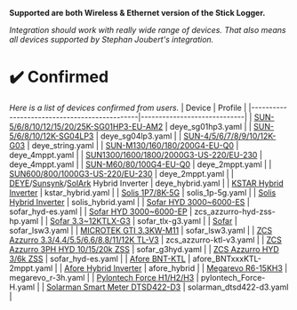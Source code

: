 **Supported are both Wireless & Ethernet version of the Stick Logger.**

_Integration should work with really wide range of devices. That also means all devices supported by Stephan Joubert's integration._

# ✔️ Confirmed
_Here is a list of devices confirmed from users._
| Device                                       | Profile                     |
|----------------------------------------------|-----------------------------|
| [SUN-5/6/8/10/12/15/20/25K-SG01HP3-EU-AM2](https://www.deyeinverter.com/product/hybrid-inverter-1/sun5-6-8-10-12-15-20ksg01hp3euam2-520kw-three-phase-2-mppt-hybrid-inverter-high-voltage-battery.html) | deye_sg01hp3.yaml |
| [SUN-5/6/8/10/12K-SG04LP3](https://www.deyeinverter.com/product/hybrid-inverter-1/sun5-6-8-10-12ksg04lp3.html) | deye_sg04lp3.yaml |
| [SUN-4/5/6/7/8/9/10/12K-G03](https://www.deyeinverter.com/deyeinverter/2021/11/10/%E3%80%90b%E3%80%91threephasesun-4-5-6-7-8-10k-g03.pdf) | deye_string.yaml |
| [SUN-M130/160/180/200G4-EU-Q0](https://www.deyeinverter.com/product/microinverter-1/SUNM130-160-200G3EUQ0P1-13002000W-Single-Phase-4-MPPT-Micro-Inverter.html) | deye_4mppt.yaml |
| [SUN1300/1600/1800/2000G3-US-220/EU-230](https://www.deyeinverter.com/deyeinverter/2022/10/12/%E3%80%90b%E3%80%9130240303000043%E6%9C%8D%E5%8A%A1%E6%8C%87%E5%8D%97%E5%BE%AE%E9%80%86%E5%8D%95%E7%9B%B8-sun-(1300-2000)g3deye%E5%BD%A9%E5%8D%B0157g%E9%93%9C%E7%89%88%E7%BA%B8%E8%8B%B1%E6%96%87%E5%8D%95%E9%A1%B5.pdf) | deye_4mppt.yaml |
| [SUN-M60/80/100G4-EU-Q0](https://www.deyeinverter.com/product/microinverter-1/SUNM60-80-100G3EUQ0-6001000W-Single-Phase-2-MPPT-Micro-Inverter.html) | deye_2mppt.yaml |
| [SUN600/800/1000G3-US-220/EU-230](https://www.deyeinverter.com/deyeinverter/2022/03/16/deyemicroinverter300-2000wg3-eu230-datasheet-2022.pdf) | deye_2mppt.yaml |
| [DEYE](https://www.deyeinverter.com/product/hybrid-inverter-1/?gad_source=1&gclid=Cj0KCQjw28W2BhC7ARIsAPerrcJ3w1mqXvFPsWKkVDrnkcIJTWg4jYkDOdHpzfMqtJh--AIEeuaU-24aAldVEALw_wcB)/[Sunsynk](https://www.sunsynk.org/batterystoragesolutions)/[SolArk](https://www.sol-ark.com/residential/) Hybrid Inverter | deye_hybrid.yaml |
| [KSTAR Hybrid Inverter](https://www.kstar.com/product/index/131.html) | kstar_hybrid.yaml |
| [Solis 1P7/8K-5G](https://www.solisinverters.com/global/1p_inverter4/34588.html) | solis_1p-5g.yaml |
| [Solis Hybrid Inverter](https://www.solisinverters.com/global/inverter) | solis_hybrid.yaml |
| [Sofar HYD 3000~6000-ES](https://sofarsolar.eu/products/3k-6k-es/) | sofar_hyd-es.yaml |
| [Sofar HYD 3000~6000-EP](https://sofarsolar.eu/products/hyd-3k6k-ep/) | zcs_azzurro-hyd-zss-hp.yaml |
| [Sofar 3.3~12KTLX-G3](https://sofarsolar.eu/products/sofar-3-3k12ktlx-g3/) | sofar_tlx-g3.yaml |
| [Sofar](https://sofarsolar.eu/product_types/residential/) | sofar_lsw3.yaml |
| [MICROTEK GTI 3.3KW-M11](https://www.microtek.in/product/solar-solutions/grid-tied-solar-solutions/listing/solar-grid-tie-33kw-m11) | sofar_lsw3.yaml |
| [ZCS Azzurro 3.3/4.4/5.5/6.6/8.8/11/12K TL-V3](https://www.zcsazzurro.com/uploads/documetazione/Datasheet-ZCS-3PH-3.3-12KTL-V3-EN.pdf) | zcs_azzurro-ktl-v3.yaml |
| [ZCS Azzurro 3PH HYD 10/15/20k ZSS](https://www.zcsazzurro.com/it/inverter/azzurro-hybrid-storage-inverter-hyd-10000-zss-hyd-20000-zss) | sofar_g3hyd.yaml |
| [ZCS Azzurro HYD 3/6k ZSS](https://www.zcsazzurro.com/inverter/azzurro-hybrid-storage-inverter-hyd-hyd-3000-zss-hyd-6000-zss) | sofar_hyd-es.yaml |
| [Afore BNT-KTL](https://www.aforenergy.com/product/show/id/7) | afore_BNTxxxKTL-2mppt.yaml |
| [Afore Hybrid Inverter](https://www.aforenergy.com/product/list) | afore_hybrid |
| [Megarevo R6-15KH3](https://www.megarevo.com.cn/productinfo3.html?_gl=1*l0596y*_up*MQ..&gclid=Cj0KCQjw28W2BhC7ARIsAPerrcKWhqDpYbur5aSi0wfJSITH1ndVCfWe81jIHTmqb7W63K0j9G3ZUjEaAiAyEALw_wcB) | megarevo_r-3h.yaml |
| [Pylontech Force H1/H2/H3](https://en.pylontech.com.cn/products/c23/139.html) | pylontech_Force-H.yaml |
| [Solarman Smart Meter DTSD422-D3](https://www.solarmanpv.com/products/smart-meter/) | solarman_dtsd422-d3.yaml |